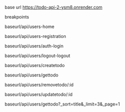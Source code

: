 base url https://todo-api-2-ysm8.onrender.com

breakpoints

baseurl/api/users-home

baseurl/api/users-registration

baseurl/api/users/auth-login

baseurl/api/users/logout-logout

baseurl/api/users/createtodo

baseurl/api/users/gettodo

baseurl/api/users/removetodo/:id

baseurl/api/users/updatetodo/:id

baseurl/api/users/gettodo?\_sort=title&\_limit=3&\_page=1

